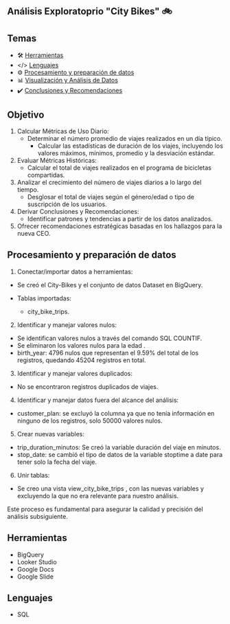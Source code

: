## Análisis Exploratoprio "City Bikes" :bike:

## Temas

- :hammer_and_wrench: [Herramientas](#herramientas)
- </> [Lenguajes](#lenguajes)
- :gear: [Procesamiento y preparación de datos](#procesamiento-y-preparación-de-datos)
- :bar_chart: [Visualización y Análisis de Datos](/Visualizacion/README.md)
- :heavy_check_mark: [Conclusiones y Recomendaciones](/Presentacion/README.md)


## Objetivo

1. Calcular Métricas de Uso Diario:
   * Determinar el número promedio de viajes realizados en un día típico.
       * Calcular las estadísticas de duración de los viajes, incluyendo los valores máximos, mínimos, promedio y la desviación estándar.
2. Evaluar Métricas Históricas:
   * Calcular el total de viajes realizados en el programa de bicicletas compartidas.
3. Analizar el crecimiento del número de viajes diarios a lo largo del tiempo.
   * Desglosar el total de viajes según el género/edad o tipo de suscripción de los usuarios.
4. Derivar Conclusiones y Recomendaciones:
   * Identificar patrones y tendencias a partir de los datos analizados.
5. Ofrecer recomendaciones estratégicas basadas en los hallazgos para la nueva CEO.

   
## Procesamiento y preparación de datos

1. Conectar/importar datos a herramientas:

* Se creó el City-Bikes y el conjunto de datos Dataset en BigQuery.

* Tablas importadas: 

    * city_bike_trips.

2. Identificar y manejar valores nulos:

* Se identifican valores nulos a través del comando SQL COUNTIF.
* Se eliminaron los valores nulos para la edad .
* birth_year: 4796 nulos que representan el 9.59% del total de los registros, quedando 45204 registros en total.


3. Identificar y manejar valores duplicados:

* No se encontraron registros duplicados de viajes.

4. Identificar y manejar datos fuera del alcance del análisis:

* customer_plan: se excluyó la columna ya que no tenía información en ninguno de los registros, solo 50000 valores nulos.

5. Crear nuevas variables:

* trip_duration_minutos: Se creó la variable duración del viaje en minutos.
* stop_date: se cambió el tipo de datos de la variable stoptime a date para tener solo la fecha del viaje.

6. Unir tablas:

* Se creo una vista view_city_bike_trips , con las nuevas variables y excluyendo la que no era relevante para nuestro análisis.

Este proceso es fundamental para asegurar la calidad y precisión del análisis subsiguiente.

## Herramientas

* BigQuery
* Looker Studio
* Google Docs
* Google Slide

## Lenguajes

* SQL




